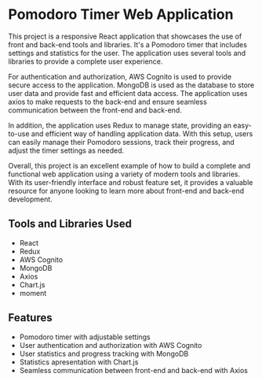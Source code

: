 # Pomodoro Timer Web Application

This project is a responsive React application that showcases the use of front and back-end tools and libraries. It's a Pomodoro timer that includes settings and statistics for the user. The application uses several tools and libraries to provide a complete user experience.

For authentication and authorization, AWS Cognito is used to provide secure access to the application. MongoDB is used as the database to store user data and provide fast and efficient data access. The application uses axios to make requests to the back-end and ensure seamless communication between the front-end and back-end.

In addition, the application uses Redux to manage state, providing an easy-to-use and efficient way of handling application data. With this setup, users can easily manage their Pomodoro sessions, track their progress, and adjust the timer settings as needed.

Overall, this project is an excellent example of how to build a complete and functional web application using a variety of modern tools and libraries. With its user-friendly interface and robust feature set, it provides a valuable resource for anyone looking to learn more about front-end and back-end development.

## Tools and Libraries Used

- React
- Redux
- AWS Cognito
- MongoDB
- Axios
- Chart.js
- moment

## Features

- Pomodoro timer with adjustable settings
- User authentication and authorization with AWS Cognito
- User statistics and progress tracking with MongoDB
- Statistics apresentation with Chart.js
- Seamless communication between front-end and back-end with Axios

